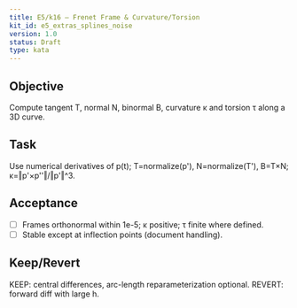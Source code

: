 ```yaml
---
title: E5/k16 — Frenet Frame & Curvature/Torsion
kit_id: e5_extras_splines_noise
version: 1.0
status: Draft
type: kata
---
```

## Objective
Compute tangent T, normal N, binormal B, curvature κ and torsion τ along a 3D curve.
## Task
Use numerical derivatives of p(t); T=normalize(p'), N=normalize(T'), B=T×N; κ=‖p'×p''‖/‖p'‖^3.
## Acceptance
- [ ] Frames orthonormal within 1e-5; κ positive; τ finite where defined.
- [ ] Stable except at inflection points (document handling).
## Keep/Revert
KEEP: central differences, arc-length reparameterization optional. REVERT: forward diff with large h.